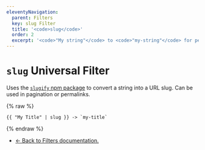 ```yaml
---
eleventyNavigation:
  parent: Filters
  key: slug Filter
  title: '<code>slug</code>'
  order: 2
  excerpt: '<code>"My string"</code> to <code>"my-string"</code> for permalinks.'
---
```


# `slug` Universal Filter

Uses the [`slugify` npm package](https://www.npmjs.com/package/slugify) to convert a string into a URL slug. Can be used in pagination or permalinks.

{% raw %}
```
{{ "My Title" | slug }} -> `my-title`
```
{% endraw %}

* [← Back to Filters documentation.](/docs/filters/)